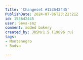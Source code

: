 ```yaml
---
Title: 'Changeset #153642445'
PublishDate: 2024-07-06T23:22:21Z
id: 153642445
user: Seva-snz
comment: added bakery
created_by: JOSM/1.5 (19096 ru)
tags:
- Montenegro
- Budva

---
```

